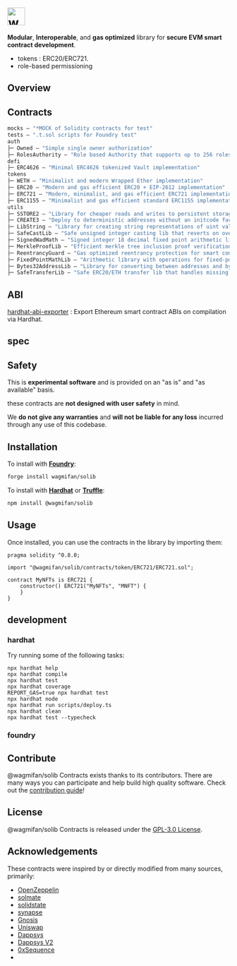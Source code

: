 <!--
 * @Author: william89turner william.turner.89@mail.ru
 * @Date: 2022-10-31 16:07:23
 * @LastEditors: william89turner william.turner.89@mail.ru
 * @LastEditTime: 2022-10-31 16:24:51
 * @FilePath: /solib/README.md
 * @Description: Supper Man Day Day Up!
-->

# <img src="https://wagmi.fan/logo.svg" alt="wagmi.fan" height="40px">

**Modular**, **Interoperable**, and **gas optimized** library for **secure EVM smart contract development**.

- tokens : ERC20/ERC721.
- role-based permissioning

## Overview

## Contracts

```ml
mocks — "*MOCK of Solidity contracts for test"
tests — ".t.sol scripts for Foundry test"
auth
├─ Owned — "Simple single owner authorization"
├─ RolesAuthority — "Role based Authority that supports up to 256 roles"
defi
├─ ERC4626 — "Minimal ERC4626 tokenized Vault implementation"
tokens
├─ WETH — "Minimalist and modern Wrapped Ether implementation"
├─ ERC20 — "Modern and gas efficient ERC20 + EIP-2612 implementation"
├─ ERC721 — "Modern, minimalist, and gas efficient ERC721 implementation"
├─ ERC1155 — "Minimalist and gas efficient standard ERC1155 implementation"
utils
├─ SSTORE2 — "Library for cheaper reads and writes to persistent storage"
├─ CREATE3 — "Deploy to deterministic addresses without an initcode factor"
├─ LibString — "Library for creating string representations of uint values"
├─ SafeCastLib — "Safe unsigned integer casting lib that reverts on overflow"
├─ SignedWadMath — "Signed integer 18 decimal fixed point arithmetic library"
├─ MerkleProofLib — "Efficient merkle tree inclusion proof verification library"
├─ ReentrancyGuard — "Gas optimized reentrancy protection for smart contracts"
├─ FixedPointMathLib — "Arithmetic library with operations for fixed-point numbers"
├─ Bytes32AddressLib — "Library for converting between addresses and bytes32 values"
├─ SafeTransferLib — "Safe ERC20/ETH transfer lib that handles missing return values"
```

## ABI

[hardhat-abi-exporter](https://www.npmjs.com/package/hardhat-abi-exporter) : Export Ethereum smart contract ABIs on compilation via Hardhat.

## spec

## Safety

This is **experimental software** and is provided on an "as is" and "as available" basis.

these contracts are **not designed with user safety** in mind.

We **do not give any warranties** and **will not be liable for any loss** incurred through any use of this codebase.

## Installation

To install with [**Foundry**](https://github.com/gakonst/foundry):

```sh
forge install wagmifan/solib
```

To install with [**Hardhat**](https://github.com/nomiclabs/hardhat) or [**Truffle**](https://github.com/trufflesuite/truffle):

```sh
npm install @wagmifan/solib
```

## Usage

Once installed, you can use the contracts in the library by importing them:

```solidity
pragma solidity ^0.8.0;

import "@wagmifan/solib/contracts/token/ERC721/ERC721.sol";

contract MyNFTs is ERC721 {
    constructor() ERC721("MyNFTs", "MNFT") {
    }
}
```

## development

### hardhat

Try running some of the following tasks:

```shell
npx hardhat help
npx hardhat compile
npx hardhat test
npx hardhat coverage
REPORT_GAS=true npx hardhat test
npx hardhat node
npx hardhat run scripts/deploy.ts
npx hardhat clean
npx hardhat test --typecheck
```

### foundry

## Contribute

@wagmifan/solib Contracts exists thanks to its contributors. There are many ways you can participate and help build high quality software. Check out the [contribution guide](CONTRIBUTING.md)!

## License

@wagmifan/solib Contracts is released under the [GPL-3.0 License](LICENSE).

## Acknowledgements

These contracts were inspired by or directly modified from many sources, primarily:

- [OpenZeppelin](https://github.com/OpenZeppelin/openzeppelin-contracts)
- [solmate](https://github.com/transmissions11/solmate)
- [solidstate](https://github.com/solidstate-network/solidstate-solidity)
- [synapse](https://github.com/synapsecns/synapse-contracts)
- [Gnosis](https://github.com/gnosis/gp-v2-contracts)
- [Uniswap](https://github.com/Uniswap/uniswap-lib)
- [Dappsys](https://github.com/dapphub/dappsys)
- [Dappsys V2](https://github.com/dapp-org/dappsys-v2)
- [0xSequence](https://github.com/0xSequence)
-
